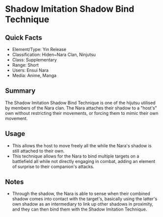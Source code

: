 # Shadow Imitation Shadow Bind Technique

## Quick Facts
- Element/Type: Yin Release
- Classification: Hiden~Nara Clan, Ninjutsu
- Class: Supplementary
- Range: Short
- Users: Ensui Nara
- Media: Anime, Manga

## Summary
The Shadow Imitation Shadow Bind Technique is one of the hijutsu utilised by members of the Nara clan. The Nara attaches their shadow to a "host's" own without restricting their movements, or forcing them to mimic their own movement.

## Usage
- This allows the host to move freely all the while the Nara's shadow is still attached to their own.
- This technique allows for the Nara to bind multiple targets on a battlefield all while not directly engaging in combat, adding an element of surprise to their companion's attacks.

## Notes
- Through the shadow, the Nara is able to sense when their combined shadow comes into contact with the target's, basically using the latter's own shadow as an intermediary to link up other shadows in proximity, and they can then bind them with the Shadow Imitation Technique.
